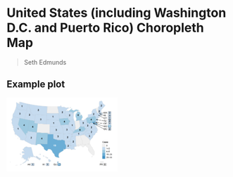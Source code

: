 # United States (including Washington D.C. and Puerto Rico) Choropleth Map  
> Seth Edmunds 

## Example plot 

<img src="plot1.png" width="50%">
